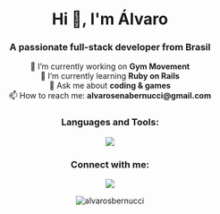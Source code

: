 <h1 align="center">Hi 👋, I'm Álvaro</h1>
<h3 align="center">A passionate full-stack developer from Brasil</h3>



<p align="center">
  🔭 I’m currently working on <strong>Gym Movement</strong><br>
  🌱 I’m currently learning <strong>Ruby on Rails</strong><br>
  💬 Ask me about <strong>coding & games</strong><br>
  📫 How to reach me: <strong>alvarosenabernucci@gmail.com</strong>
</p>


<h3 align="center">Languages and Tools:</h3>
<p align="center">
  <a href="https://skillicons.dev">
    <img src="https://skillicons.dev/icons?i=js,html,css,bootstrap,figma,git,heroku,postgresql,ruby,rails,sqlite" />
  </a>
</p>

<h3 align="center">Connect with me:</h3>
<p align="center">
  <a href="https://skillicons.dev">
    <img src="https://skillicons.dev/icons?i=linkedin" />
  </a>
</p>

<p align="center">
  <img src="https://komarev.com/ghpvc/?username=alvarosbernucci&label=Profile%20views&color=0e75b6&style=flat" alt="alvarosbernucci" />
</p>
